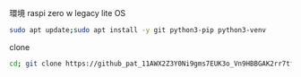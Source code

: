 環境
raspi zero w
legacy lite OS

```bash
sudo apt update;sudo apt install -y git python3-pip python3-venv
```

clone

```bash
cd; git clone https://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@github.com/mizunoshota2001/remote-puppet.git tmp; mkdir -p remote-puppet; cp -a tmp/RaspberryPi/* remote-puppet; rm -rf tmp

```
